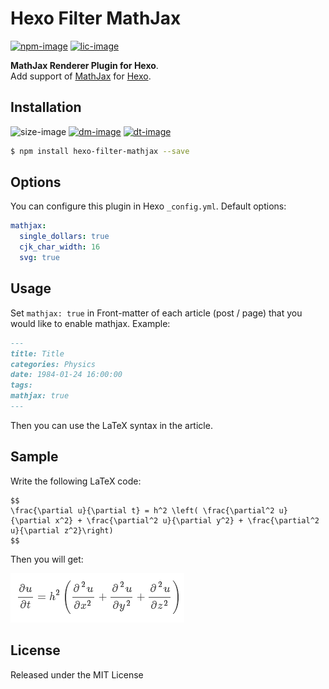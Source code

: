 # Hexo Filter MathJax

[![npm-image]][npm-url]
[![lic-image]](LICENSE)

**MathJax Renderer Plugin for Hexo**.  
Add support of [MathJax](http://www.mathjax.org/) for [Hexo](http://hexo.io/).

## Installation

![size-image]
[![dm-image]][npm-url]
[![dt-image]][npm-url]

```bash
$ npm install hexo-filter-mathjax --save
```

## Options

You can configure this plugin in Hexo `_config.yml`. Default options:

```yaml
mathjax:
  single_dollars: true
  cjk_char_width: 16
  svg: true
```

## Usage

Set `mathjax: true` in Front-matter of each article (post / page) that you would like to enable mathjax. Example:

```md
---
title: Title
categories: Physics
date: 1984-01-24 16:00:00
tags:
mathjax: true
---
```

Then you can use the LaTeX syntax in the article.

## Sample

Write the following LaTeX code:
```
$$
\frac{\partial u}{\partial t} = h^2 \left( \frac{\partial^2 u}{\partial x^2} + \frac{\partial^2 u}{\partial y^2} + \frac{\partial^2 u}{\partial z^2}\right)
$$
```
Then you will get:

![sample](sample.png)

## License

Released under the MIT License

[npm-image]: https://img.shields.io/npm/v/hexo-filter-mathjax?style=flat-square
[lic-image]: https://img.shields.io/npm/l/hexo-filter-mathjax?style=flat-square

[size-image]: https://img.shields.io/github/languages/code-size/stevenjoezhang/hexo-filter-mathjax?style=flat-square
[dm-image]: https://img.shields.io/npm/dm/hexo-filter-mathjax?style=flat-square
[dt-image]: https://img.shields.io/npm/dt/hexo-filter-mathjax?style=flat-square

[npm-url]: https://www.npmjs.com/package/hexo-filter-mathjax
